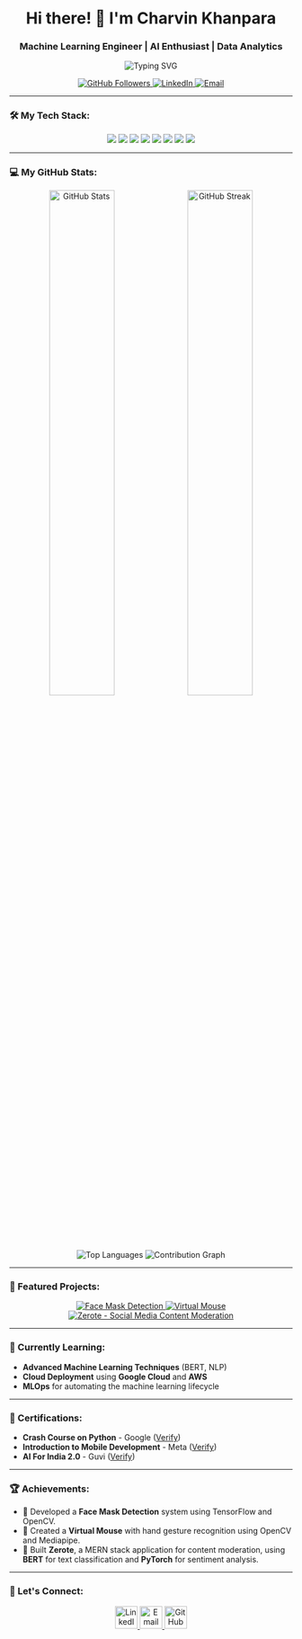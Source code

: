 <h1 align="center">Hi there! 👋 I'm Charvin Khanpara</h1>
<h3 align="center">Machine Learning Engineer | AI Enthusiast | Data Analytics </h3>

<p align="center">
  <img src="https://readme-typing-svg.herokuapp.com?color=0ABAB5&lines=Machine+Learning+Engineer;AI+Enthusiast;OpenCV+%7C+TensorFlow+Developer;Always+Learning+New+Technologies" alt="Typing SVG">
</p>

<p align="center">
  <a href="https://github.com/CharvinKhanpara">
    <img src="https://img.shields.io/github/followers/CharvinKhanpara?label=Follow&style=social" alt="GitHub Followers">
  </a>
  <a href="https://www.linkedin.com/in/charvin-khanpara-4114a4241">
    <img src="https://img.shields.io/badge/-LinkedIn-blue?style=flat&logo=Linkedin&logoColor=white" alt="LinkedIn">
  </a>
  <a href="mailto:charvinkhanpara123@gmail.com">
    <img src="https://img.shields.io/badge/-Email-D14836?style=flat&logo=Gmail&logoColor=white" alt="Email">
  </a>
</p>

---

### 🛠️ My Tech Stack:
<p align="center">
  <img src="https://img.shields.io/badge/-Python-3776AB?style=for-the-badge&logo=python&logoColor=white" />
  <img src="https://img.shields.io/badge/-TensorFlow-FF6F00?style=for-the-badge&logo=TensorFlow&logoColor=white" />
  <img src="https://img.shields.io/badge/-OpenCV-5C3EE8?style=for-the-badge&logo=opencv&logoColor=white" />
  <img src="https://img.shields.io/badge/-PyTorch-EE4C2C?style=for-the-badge&logo=pytorch&logoColor=white" />
  <img src="https://img.shields.io/badge/-Numpy-013243?style=for-the-badge&logo=numpy&logoColor=white" />
  <img src="https://img.shields.io/badge/-Java-F7DF1E?style=for-the-badge&logo=java&logoColor=black" />
  <img src="https://img.shields.io/badge/-JavaScript-F7DF1E?style=for-the-badge&logo=javascript&logoColor=black" />
  <img src="https://img.shields.io/badge/-Node.js-339933?style=for-the-badge&logo=node.js&logoColor=white" />
</p>

---

### 💻 My GitHub Stats:
<p align="center">
  <img src="https://github-readme-stats.vercel.app/api?username=CharvinKhanpara&show_icons=true&theme=radical" alt="GitHub Stats" width="48%">
  <img src="https://github-readme-streak-stats.herokuapp.com/?user=CharvinKhanpara&theme=radical" alt="GitHub Streak" width="48%">
</p>

<p align="center">
  <img src="https://github-readme-stats.vercel.app/api/top-langs/?username=CharvinKhanpara&layout=compact&theme=radical" alt="Top Languages" />
  <img src="https://activity-graph.herokuapp.com/graph?username=CharvinKhanpara&theme=github" alt="Contribution Graph">
</p>

---

### 🚀 Featured Projects:
<p align="center">
  <a href="https://github.com/CharvinKhanpara/Face-Mask-Detection.git">
    <img src="https://github-readme-stats.vercel.app/api/pin/?username=CharvinKhanpara&repo=Face-Mask-Detection&theme=radical" alt="Face Mask Detection">
  </a>
  <a href="https://github.com/CharvinKhanpara/virtual-mouse">
    <img src="https://github-readme-stats.vercel.app/api/pin/?username=CharvinKhanpara&repo=virtual-mouse&theme=radical" alt="Virtual Mouse">
  </a>
  <a href="https://github.com/CharvinKhanpara/Zerote-SparkTheSummer-515.git">
    <img src="https://github-readme-stats.vercel.app/api/pin/?username=CharvinKhanpara&repo=Zerote-SparkTheSummer-515&theme=radical" alt="Zerote - Social Media Content Moderation">
  </a>
</p>

---

### 🌱 Currently Learning:
- **Advanced Machine Learning Techniques** (BERT, NLP)
- **Cloud Deployment** using **Google Cloud** and **AWS**
- **MLOps** for automating the machine learning lifecycle

---

### 📜 Certifications:
- **Crash Course on Python** - Google ([Verify](https://www.coursera.org/account/accomplishments/verify/HN34JLMC6QBB))
- **Introduction to Mobile Development** - Meta ([Verify](https://www.coursera.org/account/accomplishments/verify/87JPM7X5VSVB))
- **AI For India 2.0** - Guvi ([Verify](https://www.guvi.in/share-certificate/2uV9989gR106w37261))

---

### 🏆 Achievements:
- 🥇 Developed a **Face Mask Detection** system using TensorFlow and OpenCV.
- 🥇 Created a **Virtual Mouse** with hand gesture recognition using OpenCV and Mediapipe.
- 🥇 Built **Zerote**, a MERN stack application for content moderation, using **BERT** for text classification and **PyTorch** for sentiment analysis.

---

### 🤝 Let's Connect:
<p align="center">
<a href="https://www.linkedin.com/in/charvin-khanpara-4114a4241" target="_blank">
  <img src="https://cdn-icons-png.flaticon.com/512/174/174857.png" alt="LinkedIn" height="40" width="40" />
</a>
<a href="mailto:charvinkhanpara123@gmail.com" target="_blank">
  <img src="https://cdn-icons-png.flaticon.com/512/732/732200.png" alt="Email" height="40" width="40" />
</a>
<a href="https://github.com/CharvinKhanpara" target="_blank">
  <img src="https://cdn-icons-png.flaticon.com/512/25/25231.png" alt="GitHub" height="40" width="40" />
</a>
</p>
